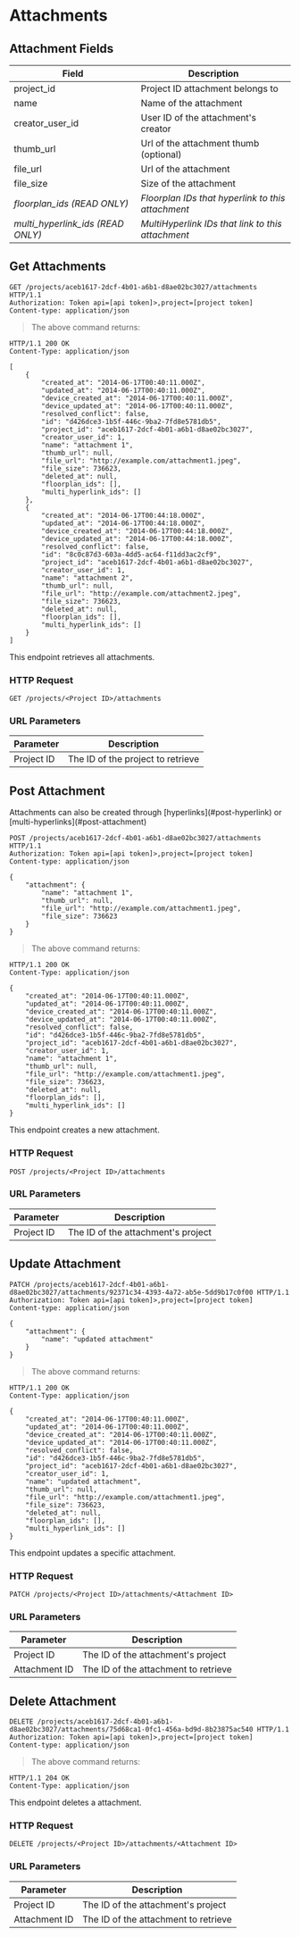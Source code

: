 # Attachments

## Attachment Fields

Field | Description
--------- | -----------
project_id | Project ID attachment belongs to
name | Name of the attachment
creator_user_id | User ID of the attachment's creator
thumb_url | Url of the attachment thumb (optional)
file_url | Url of the attachment
file_size | Size of the attachment
*floorplan_ids (READ ONLY)* | *Floorplan IDs that hyperlink to this attachment*
*multi_hyperlink_ids (READ ONLY)* | *MultiHyperlink IDs that link to this attachment*

## Get Attachments

```http
GET /projects/aceb1617-2dcf-4b01-a6b1-d8ae02bc3027/attachments HTTP/1.1
Authorization: Token api=[api token]>,project=[project token]
Content-type: application/json
```

> The above command returns:

```http
HTTP/1.1 200 OK
Content-Type: application/json

[
    {
        "created_at": "2014-06-17T00:40:11.000Z",
        "updated_at": "2014-06-17T00:40:11.000Z",
        "device_created_at": "2014-06-17T00:40:11.000Z",
        "device_updated_at": "2014-06-17T00:40:11.000Z",
        "resolved_conflict": false,
        "id": "d426dce3-1b5f-446c-9ba2-7fd8e5781db5",
        "project_id": "aceb1617-2dcf-4b01-a6b1-d8ae02bc3027",
        "creator_user_id": 1,
        "name": "attachment 1",
        "thumb_url": null,
        "file_url": "http://example.com/attachment1.jpeg",
        "file_size": 736623,
        "deleted_at": null,
        "floorplan_ids": [],
        "multi_hyperlink_ids": []
    },
    {
        "created_at": "2014-06-17T00:44:18.000Z",
        "updated_at": "2014-06-17T00:44:18.000Z",
        "device_created_at": "2014-06-17T00:44:18.000Z",
        "device_updated_at": "2014-06-17T00:44:18.000Z",
        "resolved_conflict": false,
        "id": "8c0c87d3-603a-4dd5-ac64-f11dd3ac2cf9",
        "project_id": "aceb1617-2dcf-4b01-a6b1-d8ae02bc3027",
        "creator_user_id": 1,
        "name": "attachment 2",
        "thumb_url": null,
        "file_url": "http://example.com/attachment2.jpeg",
        "file_size": 736623,
        "deleted_at": null,
        "floorplan_ids": [],
        "multi_hyperlink_ids": []
    }
]
```

This endpoint retrieves all attachments.

### HTTP Request

`GET /projects/<Project ID>/attachments`

### URL Parameters

Parameter | Description
--------- | -----------
Project ID | The ID of the project to retrieve

## Post Attachment

<aside class="notice">
    Attachments can also be created through [hyperlinks](#post-hyperlink) or [multi-hyperlinks](#post-attachment)
</aside>

```http
POST /projects/aceb1617-2dcf-4b01-a6b1-d8ae02bc3027/attachments HTTP/1.1
Authorization: Token api=[api token]>,project=[project token]
Content-type: application/json

{
    "attachment": {
        "name": "attachment 1",
        "thumb_url": null,
        "file_url": "http://example.com/attachment1.jpeg",
        "file_size": 736623
    }
}
```

> The above command returns:

```http
HTTP/1.1 200 OK
Content-Type: application/json

{
    "created_at": "2014-06-17T00:40:11.000Z",
    "updated_at": "2014-06-17T00:40:11.000Z",
    "device_created_at": "2014-06-17T00:40:11.000Z",
    "device_updated_at": "2014-06-17T00:40:11.000Z",
    "resolved_conflict": false,
    "id": "d426dce3-1b5f-446c-9ba2-7fd8e5781db5",
    "project_id": "aceb1617-2dcf-4b01-a6b1-d8ae02bc3027",
    "creator_user_id": 1,
    "name": "attachment 1",
    "thumb_url": null,
    "file_url": "http://example.com/attachment1.jpeg",
    "file_size": 736623,
    "deleted_at": null,
    "floorplan_ids": [],
    "multi_hyperlink_ids": []
}
```

This endpoint creates a new attachment.

### HTTP Request

`POST /projects/<Project ID>/attachments`

### URL Parameters

Parameter | Description
--------- | -----------
Project ID | The ID of the attachment's project

## Update Attachment

```http
PATCH /projects/aceb1617-2dcf-4b01-a6b1-d8ae02bc3027/attachments/92371c34-4393-4a72-ab5e-5dd9b17c0f00 HTTP/1.1
Authorization: Token api=[api token]>,project=[project token]
Content-type: application/json

{
    "attachment": {
        "name": "updated attachment"
    }
}
```

> The above command returns:

```http
HTTP/1.1 200 OK
Content-Type: application/json

{
    "created_at": "2014-06-17T00:40:11.000Z",
    "updated_at": "2014-06-17T00:40:11.000Z",
    "device_created_at": "2014-06-17T00:40:11.000Z",
    "device_updated_at": "2014-06-17T00:40:11.000Z",
    "resolved_conflict": false,
    "id": "d426dce3-1b5f-446c-9ba2-7fd8e5781db5",
    "project_id": "aceb1617-2dcf-4b01-a6b1-d8ae02bc3027",
    "creator_user_id": 1,
    "name": "updated attachment",
    "thumb_url": null,
    "file_url": "http://example.com/attachment1.jpeg",
    "file_size": 736623,
    "deleted_at": null,
    "floorplan_ids": [],
    "multi_hyperlink_ids": []
}
```

This endpoint updates a specific attachment.

### HTTP Request

`PATCH /projects/<Project ID>/attachments/<Attachment ID>`

### URL Parameters

Parameter | Description
--------- | -----------
Project ID | The ID of the attachment's project
Attachment ID | The ID of the attachment to retrieve

## Delete Attachment

```http
DELETE /projects/aceb1617-2dcf-4b01-a6b1-d8ae02bc3027/attachments/75d68ca1-0fc1-456a-bd9d-8b23875ac540 HTTP/1.1
Authorization: Token api=[api token]>,project=[project token]
Content-type: application/json
```

> The above command returns:

```http
HTTP/1.1 204 OK
Content-Type: application/json
```

This endpoint deletes a attachment.

### HTTP Request

`DELETE /projects/<Project ID>/attachments/<Attachment ID>`

### URL Parameters

Parameter | Description
--------- | -----------
Project ID | The ID of the attachment's project
Attachment ID | The ID of the attachment to retrieve
